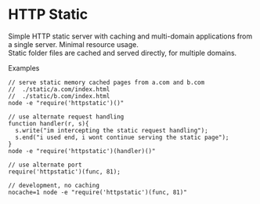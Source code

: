 HTTP Static
===========

Simple HTTP static server with caching and multi-domain applications from a single server.  Minimal resource usage.  
Static folder files are cached and served directly, for multiple domains.

Examples
````
// serve static memory cached pages from a.com and b.com
//  ./static/a.com/index.html
//  ./static/b.com/index.html
node -e "require('httpstatic')()"

// use alternate request handling
function handler(r, s){
  s.write("im intercepting the static request handling");
  s.end("i used end, i wont continue serving the static page");
}
node -e "require('httpstatic')(handler)()"

// use alternate port
require('httpstatic')(func, 81);

// development, no caching
nocache=1 node -e "require('httpstatic')(func, 81)"
````
